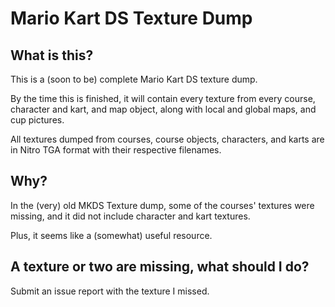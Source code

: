 # Mario Kart DS Texture Dump
## What is this?
This is a (soon to be) complete Mario Kart DS texture dump.

By the time this is finished, it will contain every texture from every course, character and kart, and map object, along with local and global maps, and cup pictures.

All textures dumped from courses, course objects, characters, and karts are in Nitro TGA format with their respective filenames.

## Why?
In the (very) old MKDS Texture dump, some of the courses' textures were missing, and it did not include character and kart textures.

Plus, it seems like a (somewhat) useful resource.

## A texture or two are missing, what should I do?
Submit an issue report with the texture I missed.
